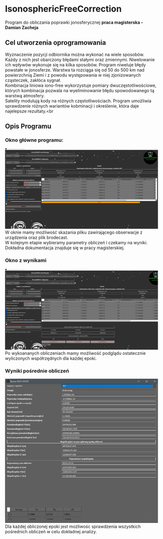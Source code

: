 # IsonosphericFreeCorrection
Program do obliczania poprawki jonosferycznej
<b> praca magisterska - Damian Zacheja </b>

## Cel utworzenia oprogramowania
Wyznaczenie pozycji odbiornika można wykonać na wiele sposobów. Każdy z nich jest obarczony błędami stałymi oraz zmiennymi. Niwelowanie ich wpływów wykonuje się na kilka sposobów. Program niweluje błędy powstałe w jonosferze. Warstwa ta rozciąga się od 50 do 500 km nad powierzchnią Ziemi i z powodu występowania w niej zjonizowanych cząsteczek, zakłóca sygnał.<br> 
Kombinacja liniowa iono-free wykorzystuje pomiary dwuczęstotliwościowe, których kombinacja pozwala na wyeliminowanie błędu spowodowanego tą warstwą atmosfery.<br>
Satelity modulują kody na różnych częstotliwościach. Program umożliwia sprawdzenie różnych wariantów kobminacji i określenie, która daje najelepsze rezultaty.<br<br>

## Opis Programu
### Okno główne programu:
![GłówneOkno](https://github.com/DZacheja/IsonosphericFreeCorrection/blob/master/Images/Description/MainWindow.png "Okno Główne programu")
<br>
W oknie mamy możliwość skazania pliku zawirającego obserwacje z urządzenia oraz plik brodecast. <br>
W kolejnym etapie wybieramy parametry obliczeń i czekamy na wyniki.
Dokładna dokumentacja znajduje się w pracy magisterskiej.

### Okno z wynikami 
![Wyniki](https://github.com/DZacheja/IsonosphericFreeCorrection/blob/master/Images/Description/MainWindowAfterResults.png "Wyniki")
<br>Po wykoananych obliczeniach mamy możliwość podglądu ostatecznie wyliczonych współrzędnych dla każdej epoki.

### Wyniki pośrednie obliczeń
![WynikiPośrednie](https://github.com/DZacheja/IsonosphericFreeCorrection/blob/master/Images/Description/IndirectbueResults.png "Wyniki pośrednie")
Dla każdej obliczonej epoki jest możliwośc sprawdzenia wszystkich pośrednich obliczeń w celu dokładnej analizy.
